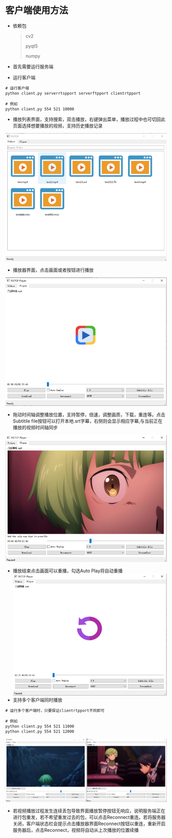 # 客户端使用方法

* 依赖包

  > cv2
  >
  > pyqt5
  >
  > numpy

* 首先需要运行服务端

* 运行客户端
```
# 运行客户端
python client.py serverrtspport serverftpport clientrtpport

# 例如
python client.py 554 521 10000
```

* 播放列表界面，支持搜索，双击播放，右键弹出菜单，播放过程中也可切回此页面选择想要播放的视频，支持历史播放记录

![image-20191208220421391](demo1.png)

* 播放器界面，点击画面或者按钮进行播放

![image-20191208220543490](demo2.png)

* 拖动时间轴调整播放位置，支持暂停，倍速，调整画质，下载，重连等。点击Subtitile file按钮可以打开本地.srt字幕，右侧则会显示相应字幕,与当前正在播放的视频时间轴同步

![image-20191208220723558](demo3.png)

* 播放结束点击画面可以重播，勾选Auto Play将自动重播![image-20191208220840337](demo4.png)
* 支持多个客户端同时播放
```
# 运行多个客户端时，只要保证clientrtpport不同即可

# 例如
python client.py 554 521 11000
python client.py 554 521 12000
```

![demo5](demo5.png)

* 若视频播放过程发生连续丢包导致界面播放暂停按钮无响应，说明服务端正在进行包重发，若不希望重发过去的包，可以点击Reconnect重连。若将服务器关闭，客户端状态栏会提示点击播放器界面Reconnect按钮以重连，重新开启服务器后，点击Reconnect，视频将自动从上次播放的位置续播